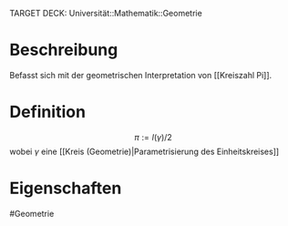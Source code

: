 TARGET DECK: Universität::Mathematik::Geometrie

# Beschreibung
Befasst sich mit der geometrischen Interpretation von [[Kreiszahl Pi]].

# Definition
$$\pi := l(\gamma)/2$$
wobei $\gamma$ eine [[Kreis (Geometrie)|Parametrisierung des Einheitskreises]]

# Eigenschaften


#Geometrie



